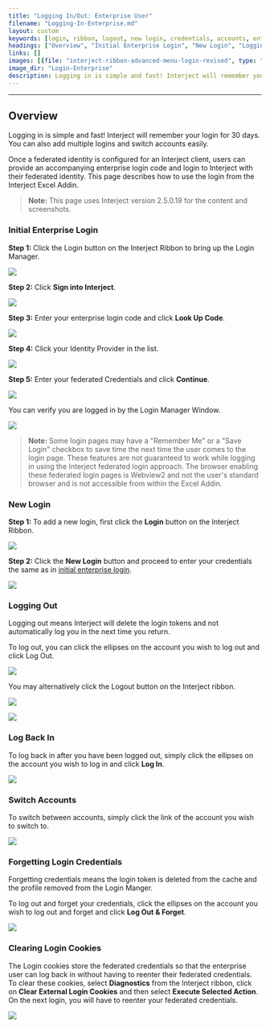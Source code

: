 ```yaml
---
title: "Logging In/Out: Enterprise User"
filename: "Logging-In-Enterprise.md"
layout: custom
keywords: [login, ribbon, logout, new login, credentials, accounts, enterprise, user]
headings: ["Overview", "Initial Enterprise Login", "New Login", "Logging Out", "Log Back In", "Switch Accounts", "Forgetting Login Credentials", "Clearing Login Cookies"]
links: []
images: [{file: "interject-ribbon-advanced-menu-login-revised", type: "png", site: "Interject", cat: "Ribbon", sub: "", report: "", ribbon: "Simple", config: ""}, {file: "SignIntoInterjectClick", type: "png", site: "Interject", cat: "Login Manager", sub: "", report: "", ribbon: "", config: ""}, {file: "EnterpriseLoginCode", type: "png", site: "Interject", cat: "Enter Credentials", sub: "", report: "", ribbon: "", config: ""}, {file: "SelectProvider", type: "png", site: "Interject", cat: "Enter Credentials", sub: "", report: "", ribbon: "", config: ""}, {file: "FederatedLogin", type: "png", site: "Interject", cat: "Federated Login", sub: "", report: "", ribbon: "", config: ""}, {file: "EnterpriseLoggedIn", type: "png", site: "Interject", cat: "Login Manager", sub: "", report: "", ribbon: "", config: ""}, {file: "interject-ribbon-advanced-menu-login-revised", type: "png", site: "Interject", cat: "Ribbon", sub: "", report: "", ribbon: "Simple", config: ""}, {file: "NewLogin", type: "png", site: "Interject", cat: "Login Manager", sub: "", report: "", ribbon: "", config: ""}, {file: "Logout", type: "png", site: "Interject", cat: "Login Manager", sub: "", report: "", ribbon: "", config: ""}, {file: "RibbonLogout", type: "png", site: "Interject", cat: "Ribbon", sub: "", report: "", ribbon: "Simple", config: ""}, {file: "LogoutPrompt", type: "png", site: "Interject", cat: "Popup", sub: "Logout", report: "", ribbon: "", config: ""}, {file: "LogBackIn", type: "png", site: "Interject", cat: "Login Manager", sub: "", report: "", ribbon: "", config: ""}, {file: "SwitchAccounts", type: "png", site: "Interject", cat: "Login Manager", sub: "", report: "", ribbon: "", config: ""}, {file: "LogoutForget", type: "png", site: "Interject", cat: "Login Manager", sub: "", report: "", ribbon: "", config: ""}, {file: "ClearLoginCookies", type: "png", site: "Interject", cat: "Diagnostics", sub: "Clear External Login Cookies", report: "", ribbon: "Advanced", config: ""}]
image_dir: "Login-Enterprise"
description: Logging in is simple and fast! Interject will remember your login and sign you in automatically subsequent visits.You can also add multiple logins and switch accounts easily.
---
```

* * *

## Overview

Logging in is simple and fast! Interject will remember your login for 30 days. You can also add multiple logins and switch accounts easily.

Once a federated identity is configured for an Interject client, users can provide an accompanying enterprise login code and login to Interject with their federated identity. This page describes how to use the login from the Interject Excel Addin.

<blockquote class=highlight_note>
<b>Note:</b> This page uses Interject version 2.5.0.19 for the content and screenshots.
</blockquote>

### Initial Enterprise Login

**Step 1:** Click the Login button on the Interject Ribbon to bring up the Login Manager.

![](/images/Login-Enterprise/interject-ribbon-advanced-menu-login-revised.png)
<br>

**Step 2:** Click **Sign into Interject**.

![](/images/Login-Enterprise/SignIntoInterjectClick.png)
<br>

**Step 3:** Enter your enterprise login code and click **Look Up Code**.

![](/images/Login-Enterprise/EnterpriseLoginCode.png)
<br>

**Step 4:** Click your Identity Provider in the list.

![](/images/Login-Enterprise/SelectProvider.png)
<br>

**Step 5:** Enter your federated Credentials and click **Continue**. 

![](/images/Login-Enterprise/FederatedLogin.png)
<br>

You can verify you are logged in by the Login Manager Window.

![](/images/Login-Enterprise/EnterpriseLoggedIn.png)
<br>

<blockquote class=highlight_note>
<b>Note:</b> Some login pages may have a "Remember Me" or a "Save Login" checkbox to save time the next time the user comes to the login page. These features are not guaranteed to work while logging in using the Interject federated login approach. The browser enabling these federated login pages is Webview2 and not the user's standard browser and is not accessible from within the Excel Addin.
</blockquote>

### New Login

**Step 1:** To add a new login, first click the **Login** button on the Interject Ribbon.

![](/images/Login-Enterprise/interject-ribbon-advanced-menu-login-revised.png)
<br>

**Step 2:** Click the **New Login** button and proceed to enter your credentials the same as in [initial enterprise login](#initial-enterprise-login).

![](/images/Login-Enterprise/NewLogin.png)
<br>

### Logging Out

Logging out means Interject will delete the login tokens and not automatically log you in the next time you return.

To log out, you can click the ellipses on the account you wish to log out and click Log Out.

![](/images/Login-Enterprise/Logout.png)
<br>

You may alternatively click the Logout button on the Interject ribbon.

![](/images/Login-Enterprise/RibbonLogout.png)
<br>

![](/images/Login-Enterprise/LogoutPrompt.png)
<br>

### Log Back In

To log back in after you have been logged out, simply click the ellipses on the account you wish to log in and click **Log In**.

![](/images/Login-Enterprise/LogBackIn.png)
<br>

### Switch Accounts

To switch between accounts, simply click the link of the account you wish to switch to.

![](/images/Login-Enterprise/SwitchAccounts.png)
<br>

### Forgetting Login Credentials

Forgetting credentials means the login token is deleted from the cache and the profile removed from the Login Manger. 

To log out and forget your credentials, click the ellipses on the account you wish to log out and forget and click **Log Out & Forget**.

![](/images/Login-Enterprise/LogoutForget.png)
<br>

### Clearing Login Cookies

The Login cookies store the federated credentials so that the enterprise user can log back in without having to reenter their federated credentials. To clear these cookies, select **Diagnostics** from the Interject ribbon, click on **Clear External Login Cookies** and then select **Execute Selected Action**. On the next login, you will have to reenter your federated credentials.

![](/images/Login-Enterprise/ClearLoginCookies.png)
<br>
